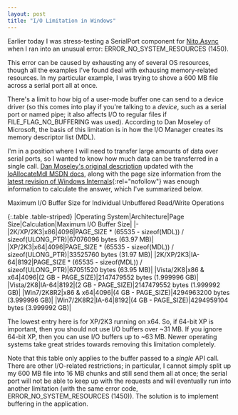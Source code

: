 ```yaml
---
layout: post
title: "I/O Limitation in Windows"
---
```

Earlier today I was stress-testing a SerialPort component for [Nito.Async](http://nitoasync.codeplex.com/) when I ran into an unusual error: ERROR_NO_SYSTEM_RESOURCES (1450).

This error can be caused by exhausting any of several OS resources, though all the examples I've found deal with exhausing memory-related resources. In my particular example, I was trying to shove a 600 MB file across a serial port all at once.

There's a limit to how big of a user-mode buffer one can send to a device driver (so this comes into play if you're talking to a _device_, such as a serial port or named pipe; it also affects I/O to regular files if FILE_FLAG_NO_BUFFERING was used). According to Dan Moseley of Microsoft, the basis of this limitation is in how the I/O Manager creates its memory descriptor list (MDL).

I'm in a position where I will need to transfer large amounts of data over serial ports, so I wanted to know how much data can be transferred in a single call. [Dan Moseley's original description](http://msdn.microsoft.com/en-us/library/aa365747(VS.85).aspx?WT.mc_id=DT-MVP-5000058) updated with the [IoAllocateMdl MSDN docs](http://msdn.microsoft.com/en-us/library/aa490866.aspx?WT.mc_id=DT-MVP-5000058), along with the page size information from the [latest revision of Windows Internals](http://www.amazon.com/gp/product/0735625301?ie=UTF8&tag=stepheclearys-20&linkCode=as2&camp=1789&creative=390957&creativeASIN=0735625301){:rel="nofollow"} was enough information to calculate the answer, which I've summarized below.

<div class="panel panel-default" markdown="1">
  <div class="panel-heading">Maximum I/O Buffer Size for Individual Unbuffered Read/Write Operations</div>

{:.table .table-striped}
|Operating System|Architecture|Page Size|Calculation|Maximum I/O Buffer Size|
|-
|2K/XP/2K3|x86|4096|PAGE_SIZE * (65535 - sizeof(MDL)) / sizeof(ULONG_PTR)|67076096 bytes (63.97 MB)|
|XP/2K3|x64|4096|PAGE_SIZE * (65535 - sizeof(MDL)) / sizeof(ULONG_PTR)|33525760 bytes (31.97 MB)|
|2K/XP/2K3|IA-64|8192|PAGE_SIZE * (65535 - sizeof(MDL)) / sizeof(ULONG_PTR)|67051520 bytes (63.95 MB)|
|Vista/2K8|x86 & x64|4096|(2 GB - PAGE_SIZE)|2147479552 bytes (1.999996 GB)|
|Vista/2K8|IA-64|8192|(2 GB - PAGE_SIZE)|2147479552 bytes (1.999992 GB)|
|Win7/2K8R2|x86 & x64|4096|(4 GB - PAGE_SIZE)|4294963200 bytes (3.999996 GB)|
|Win7/2K8R2|IA-64|8192|(4 GB - PAGE_SIZE)|4294959104 bytes (3.999992 GB)|

</div>

The lowest entry here is for XP/2K3 running on x64. So, if 64-bit XP is important, then you should not use I/O buffers over ~31 MB. If you ignore 64-bit XP, then you can use I/O buffers up to ~63 MB. Newer operating systems take great strides towards removing this limitation completely.

Note that this table only applies to the buffer passed to a _single_ API call. There are other I/O-related restrictions; in particular, I cannot simply split up my 600 MB file into 16 MB chunks and still send them all at once; the serial port will not be able to keep up with the requests and will eventually run into another limitation (with the same error code, ERROR_NO_SYSTEM_RESOURCES (1450)). The solution is to implement buffering in the application.


